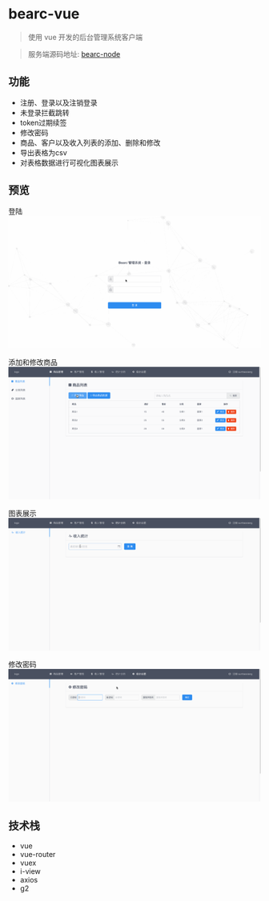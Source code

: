 # bearc-vue

> 使用 vue 开发的后台管理系统客户端

> 服务端源码地址: [bearc-node](https://github.com/sunhaoxiang/bearc-node)

## 功能

- 注册、登录以及注销登录
- 未登录拦截跳转
- token过期续签
- 修改密码
- 商品、客户以及收入列表的添加、删除和修改
- 导出表格为csv
- 对表格数据进行可视化图表展示

## 预览

登陆  
![1](https://raw.githubusercontent.com/sunhaoxiang/bearc-vue/master/preview-images/1.gif)

添加和修改商品  
![2](https://raw.githubusercontent.com/sunhaoxiang/bearc-vue/master/preview-images/2.gif)

图表展示  
![3](https://raw.githubusercontent.com/sunhaoxiang/bearc-vue/master/preview-images/3.gif)

修改密码  
![4](https://raw.githubusercontent.com/sunhaoxiang/bearc-vue/master/preview-images/4.gif)

## 技术栈

- vue
- vue-router
- vuex
- i-view
- axios
- g2
